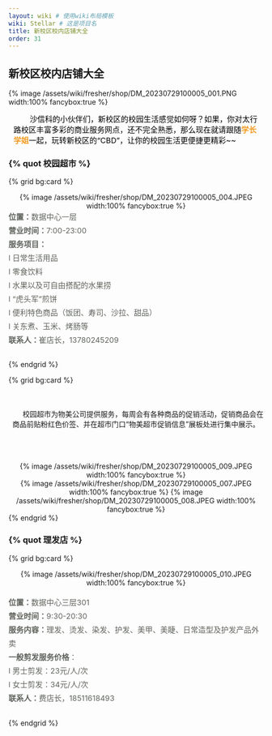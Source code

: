 ```yaml
---
layout: wiki # 使用wiki布局模板
wiki: Stellar # 这是项目名
title: 新校区校内店铺大全
order: 31
---
```

## 新校区校内店铺大全

{% image /assets/wiki/fresher/shop/DM_20230729100005_001.PNG width:100% fancybox:true %}

<section style="text-align: left; color: rgb(0, 0, 0); font-size: 15px; padding: 0px 10px; box-sizing: border-box; visibility: visible;"><p style="text-indent: 2.1333em; margin: 0px; padding: 0px; box-sizing: border-box; visibility: visible;">沙信科的小伙伴们，新校区的校园生活感觉如何呀？<span style="text-indent: 2.1333em; box-sizing: border-box; visibility: visible;">如果，你对太行路校区丰富多彩的商业服务网点，还不完全熟悉，那么现在就请跟随</span><span style="text-indent: 2.1333em; color: rgb(241, 154, 32); box-sizing: border-box; visibility: visible;"><strong style="box-sizing: border-box; visibility: visible;">学长学姐</strong></span><span style="text-indent: 2.1333em; box-sizing: border-box; visibility: visible;">一起，玩转新校区的“CBD”，让你的校园生活更便捷更精彩~~</span></p></section>

### {% quot 校园超市 %}

{% grid bg:card %}
<!-- cell left -->
<center>{% image /assets/wiki/fresher/shop/DM_20230729100005_004.JPEG width:100% fancybox:true %}</center>
<!-- cell right -->
<section style="color: rgb(96, 100, 93); line-height: 1.8; box-sizing: border-box; visibility: visible;"><p style="text-align: left; text-indent: 0em; margin: 0px; padding: 0px; box-sizing: border-box; visibility: visible;"><strong style="box-sizing: border-box; visibility: visible;"><span style="font-size: 15px; box-sizing: border-box; visibility: visible;">位置：</span></strong><span style="font-size: 15px; box-sizing: border-box; visibility: visible;">数据中心一层&nbsp; &nbsp; &nbsp; &nbsp; &nbsp; &nbsp; &nbsp; &nbsp; &nbsp; &nbsp; &nbsp; &nbsp; &nbsp;</span></p><p style="text-align: left; text-indent: 0em; margin: 0px; padding: 0px; box-sizing: border-box; visibility: visible;"><strong style="box-sizing: border-box; visibility: visible;"><span style="font-size: 15px; box-sizing: border-box; visibility: visible;">营业时间：</span></strong><span style="font-size: 15px; box-sizing: border-box; visibility: visible;">7:00-23:00</span></p><p style="text-align: left;text-indent: 0em;margin: 0px;padding: 0px;box-sizing: border-box;"><strong style="box-sizing: border-box;"><span style="font-size: 15px;box-sizing: border-box;">服务项目：</span></strong></p><p style="text-align: left;text-indent: 0em;margin: 0px;padding: 0px;box-sizing: border-box;"><span style="font-size: 15px;box-sizing: border-box;">l&nbsp;日常生活用品</span></p><p style="text-align: left;text-indent: 0em;margin: 0px;padding: 0px;box-sizing: border-box;"><span style="font-size: 15px;box-sizing: border-box;">l&nbsp;零食饮料</span></p><p style="text-align: left;text-indent: 0em;margin: 0px;padding: 0px;box-sizing: border-box;"><span style="font-size: 15px;box-sizing: border-box;">l&nbsp;水果以及可自由搭配的水果捞</span></p><p style="text-align: left;text-indent: 0em;margin: 0px;padding: 0px;box-sizing: border-box;"><span style="font-size: 15px;box-sizing: border-box;">l&nbsp;“虎头军”煎饼</span></p><p style="text-align: left;text-indent: 0em;margin: 0px;padding: 0px;box-sizing: border-box;"><span style="font-size: 15px;box-sizing: border-box;">l&nbsp;便利特色商品（饭团、寿司、沙拉、甜品）</span></p><p style="text-align: left;text-indent: 0em;margin: 0px;padding: 0px;box-sizing: border-box;"><span style="font-size: 15px;box-sizing: border-box;">l&nbsp;关东煮、玉米、烤肠等</span></p><p style="text-align: left;text-indent: 0em;margin: 0px;padding: 0px;box-sizing: border-box;"><strong style="box-sizing: border-box;"><span style="font-size: 15px;box-sizing: border-box;">联系人：</span></strong><span style="font-size: 15px;box-sizing: border-box;">崔店长，13780245209</span></p><p style="text-align: left;text-indent: 2.1429em;margin: 0px;padding: 0px;box-sizing: border-box;"><br style="box-sizing: border-box;"></p></section>
{% endgrid %}

{% grid bg:card %}
<!-- cell left -->

<center><p></br></br>&emsp;&emsp;校园超市为物美公司提供服务，每周会有各种商品的促销活动，促销商品会在商品前贴粉红色价签、并在超市门口“物美超市促销信息”展板处进行集中展示。</p></br></br></br>
{% image /assets/wiki/fresher/shop/DM_20230729100005_009.JPEG width:100% fancybox:true %}</center>
<!-- cell right -->
<center>{% image /assets/wiki/fresher/shop/DM_20230729100005_007.JPEG width:100% fancybox:true %}
{% image /assets/wiki/fresher/shop/DM_20230729100005_008.JPEG width:100% fancybox:true %}</center>
{% endgrid %}

### {% quot 理发店 %}

{% grid bg:card %}
<!-- cell left -->
<center>
{% image /assets/wiki/fresher/shop/DM_20230729100005_010.JPEG width:100% fancybox:true %}</center>
<!-- cell right -->
<center></br><section style="text-align: left;color: rgb(96, 100, 93);font-size: 15px;line-height: 1.8;box-sizing: border-box;"><p style="text-indent: 0em;margin: 0px;padding: 0px;box-sizing: border-box;"><strong style="box-sizing: border-box;">位置：</strong>数据中心三层301</p><p style="text-indent: 0em;margin: 0px;padding: 0px;box-sizing: border-box;"><strong style="box-sizing: border-box;">营业时间：</strong>9:30-20:30</p><p style="text-indent: 0em;margin: 0px;padding: 0px;box-sizing: border-box;"><strong style="box-sizing: border-box;">服务内容：</strong>理发、烫发、染发、护发、美甲、美睫、日常造型及护发产品外卖</p><p style="text-indent: 0em;margin: 0px;padding: 0px;box-sizing: border-box;"><strong style="box-sizing: border-box;">一般剪发服务价格</strong>：</p><p style="text-indent: 0em;margin: 0px;padding: 0px;box-sizing: border-box;">l 男士剪发：23元/人/次</p><p style="text-indent: 0em;margin: 0px;padding: 0px;box-sizing: border-box;">l 女士剪发：34元/人/次</p><p style="text-indent: 0em;margin: 0px;padding: 0px;box-sizing: border-box;"><strong style="box-sizing: border-box;">联系人：</strong>费店长，18511618493</p><p style="text-indent: 2.1429em;margin: 0px;padding: 0px;box-sizing: border-box;"><br style="box-sizing: border-box;"></p></section></center>
{% endgrid %}